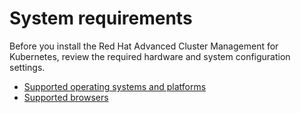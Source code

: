 # System requirements

Before you install the Red Hat Advanced Cluster Management for Kubernetes, review the required hardware and system configuration settings.

- [Supported operating systems and platforms](supported_os.md)
- [Supported browsers](supported_browsers.md)


